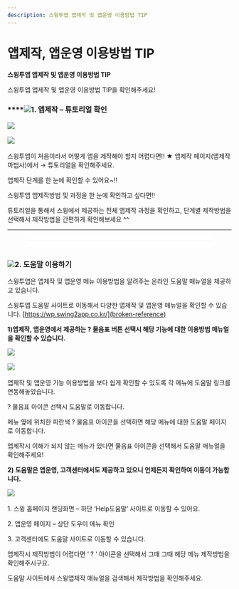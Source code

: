 ```yaml
---
description: 스윙투앱 앱제작 및 앱운영 이용방법 TIP
---
```


# 앱제작, 앱운영 ﻿이용방법 TIP

**스윙투앱 앱제작 및 앱운영 이용방법 TIP**&#x20;

스윙투앱 앱제작 및 앱운영 이용방법  TIP을 확인해주세요!

### ****![](https://wp.swing2app.co.kr/wp-content/uploads/2020/04/%EB%8B%A8%EB%9D%BD1-1.png)1. 앱제작 – 튜토리얼 확인

![](../../.gitbook/assets/이용팁1\_886.png)

![](../../.gitbook/assets/이용팁4\_886.png)

스윙투앱이 처음이라서 어떻게 앱을 제작해야 할지 어렵다면!! ★ 앱제작 페이지(앱제작 마법사)에서 → 튜토리얼을 확인해주세요.

앱제작 단계를 한 눈에 확인할 수 있어요\~!!

스윙투앱 앱제작방법 및 과정을 한 눈에 확인하고 싶다면!!

튜토리얼을 통해서 스윙에서 제공하는 전체 앱제작 과정을 확인하고, 단계별 제작방법을 선택해서 제작방법을 간편하게 확인해보세요 ^^

***

<figure><img src="../../.gitbook/assets/구분선 (1).PNG" alt=""><figcaption></figcaption></figure>

### ![](https://wp.swing2app.co.kr/wp-content/uploads/2020/04/%EB%8B%A8%EB%9D%BD1-1.png)2. 도움말 이용하기

스윙투앱은 앱제작 및 앱운영 메뉴 이용방법을 알려주는 온라인 도움말 매뉴얼을 제공하고 있습니다. &#x20;

스윙투앱 도움말 사이트로 이동해서 다양한 앱제작 및 앱운영 매뉴얼을 확인할 수 있습니다. [https://wp.swing2app.co.kr/](broken-reference)



**1)앱제작, 앱운영에서 제공하는 ? 물음표 버튼 선택시 해당 기능에 대한 이용방법 매뉴얼을 확인할 수 있습니다.**

![](https://wp.swing2app.co.kr/wp-content/uploads/2021/06/%EC%9D%B4%EC%9A%A9%ED%8C%812\_886.png)

![](https://wp.swing2app.co.kr/wp-content/uploads/2021/06/%EC%9D%B4%EC%9A%A9%ED%8C%815\_886.png)

앱제작 및 앱운영 기능 이용방법을 보다 쉽게 확인할 수 있도록 각 메뉴에 도움말 링크를 연동해놓았습니다.

? 물음표 아이콘 선택시 도움말로 이동합니다.

메뉴 옆에 위치한 파란색 ? 물음표 아이콘을 선택하면 해당 메뉴에 대한 도움말 페이지로 이동합니다.

앱제작시 이해가 되지 않는 메뉴가 있다면 물음표 아이콘을 선택해서 도움말 매뉴얼을 확인해주세요!



**2) 도움말은 앱운영, 고객센터에서도 제공하고 있으니 언제든지 확인하여 이동이 가능합니다.**

![](https://wp.swing2app.co.kr/wp-content/uploads/2021/06/%EC%9D%B4%EC%9A%A9%ED%8C%813\_886.png)

1\. 스윙 홈페이지 랜딩화면 – 하단 ‘Help도움말’ 사이트로 이동할 수 있어요.

2\. 앱운영 페이지 – 상단 도우미 메뉴 확인

3\. 고객센터에도 도움말 사이트로 이동할 수 있습니다.



앱제작시 제작방법이 어렵다면 ‘ ? ‘ 아이콘을 선택해서 그때 그때 해당 메뉴 제작방법을 확인해주시구요.

도움말 사이트에서 스윙앱제작 매뉴얼을 검색해서 제작방법을 확인해주세요.

